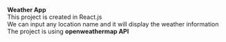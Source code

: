 **Weather App**  
This project is created in React.js  
We can input any location name and it will display the weather information  
The project is using __openweathermap API__  
